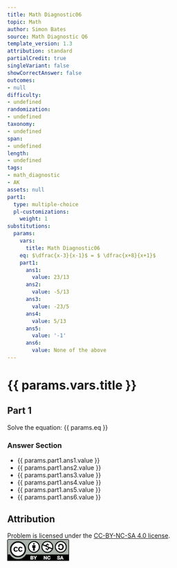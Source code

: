 ```yaml
---
title: Math Diagnostic06
topic: Math
author: Simon Bates
source: Math Diagnostic Q6
template_version: 1.3
attribution: standard
partialCredit: true
singleVariant: false
showCorrectAnswer: false
outcomes:
- null
difficulty:
- undefined
randomization:
- undefined
taxonomy:
- undefined
span:
- undefined
length:
- undefined
tags:
- math_diagnostic
- AK
assets: null
part1:
  type: multiple-choice
  pl-customizations:
    weight: 1
substitutions:
  params:
    vars:
      title: Math Diagnostic06
    eq: $\dfrac{x-3}{x-1}$ = $ \dfrac{x+8}{x+1}$
    part1:
      ans1:
        value: 23/13
      ans2:
        value: -5/13
      ans3:
        value: -23/5
      ans4:
        value: 5/13
      ans5:
        value: '-1'
      ans6:
        value: None of the above
---
```

# {{ params.vars.title }}

## Part 1

Solve the equation: {{ params.eq }}

### Answer Section

- {{ params.part1.ans1.value }}
- {{ params.part1.ans2.value }}
- {{ params.part1.ans3.value }}
- {{ params.part1.ans4.value }}
- {{ params.part1.ans5.value }}
- {{ params.part1.ans6.value }}

## Attribution

Problem is licensed under the [CC-BY-NC-SA 4.0 license](https://creativecommons.org/licenses/by-nc-sa/4.0/).<br> ![The Creative Commons 4.0 license requiring attribution-BY, non-commercial-NC, and share-alike-SA license.](https://raw.githubusercontent.com/firasm/bits/master/by-nc-sa.png)